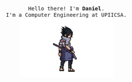 <p align="center">
  <br>
  <samp>
    Hello there! I'm <b><a rel="nofollow noopener noreferrer">Daniel</a></b>.
    <br>I'm a Computer Engineering at UPIICSA.<br>

</samp>

  <img src="https://raw.githubusercontent.com/danielmontes9/danielmontes9/main/sasuke.gif" width="250"/>

</p>
